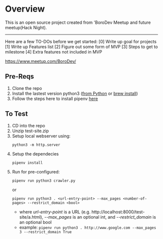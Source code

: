 # Overview

This is an open source project created from 'BoroDev Meetup and future meetup(Hack Night).

***

Here are a few TO-DOs before we get started:
[0] Write up goal for projects
[1] Write up Features list
[2] Figure out some form of MVP
[3] Steps to get to milestone
[4] Extra features not included in MVP



https://www.meetup.com/BoroDev/

## Pre-Reqs

1. Clone the repo
2. Install the lastest version python3 ([from Python](https://www.python.org/downloads/release/python-370/) or [brew install](https://docs.python-guide.org/starting/install3/osx/))
3. Follow the steps here to install pipenv [here](https://docs.python-guide.org/dev/virtualenvs/)

## To Test

1. CD into the repo
2. Unzip test-site.zip
3. Setup local webserver using: <pre>`python3 -m http.server`</pre>
4. Setup the dependecies <pre>`pipenv install`</pre>
4. Run for pre-configured: <pre>`pipenv run python3 crawler.py`</pre> or <pre>`pipenv run python3 . <url-entry-point> --max_pages <number-of-pages> --restrict_domain <bool>`</pre>
   * where *url-entry-point* is a URL (e.g. http://localhost:8000/test-site/a.html), *--max_pages* is an optional int, and *--restrict_domain* is an optional bool
   * example: `pipenv run python3 . http://www.google.com --max_pages 3 --restrict_domain True`